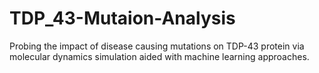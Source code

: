 # TDP_43-Mutaion-Analysis
Probing the impact of disease causing mutations on TDP-43 protein via molecular dynamics simulation aided with machine learning approaches.
